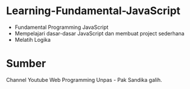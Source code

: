 # Learning-Fundamental-JavaScript

- Fundamental Programming JavaScript
- Mempelajari dasar-dasar JavaScript dan membuat project sederhana
- Melatih Logika 

# Sumber
Channel Youtube Web Programming Unpas - Pak Sandika galih.
